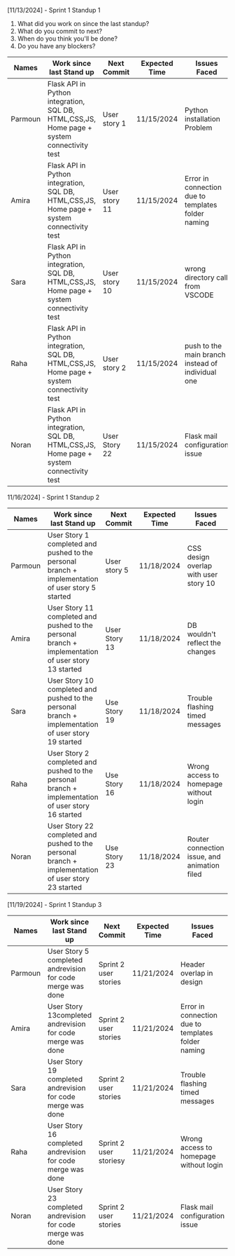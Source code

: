 
[11/13/2024] - Sprint 1 Standup 1
1. What did you work on since the last standup?
3. What do you commit to next?
4. When do you think you'll be done?
5. Do you have any blockers?
 

| Names      |  Work since last Stand up                                                                        | Next Commit           | Expected Time | Issues Faced                                      |
|------------|--------------------------------------------------------------------------------------------------|-----------------------|---------------|---------------------------------------------------|
| Parmoun    |Flask API in Python integration, SQL DB, HTML,CSS,JS, Home page + system connectivity test        | User story 1          | 11/15/2024    | Python installation Problem                       |
| Amira      |Flask API in Python integration, SQL DB, HTML,CSS,JS, Home page + system connectivity test        | User story 11         | 11/15/2024    | Error in connection due to templates folder naming|
| Sara       |Flask API in Python integration, SQL DB, HTML,CSS,JS, Home page + system connectivity test        | User story 10         | 11/15/2024    | wrong directory call from VSCODE                  |
| Raha       |Flask API in Python integration, SQL DB, HTML,CSS,JS, Home page + system connectivity test        | User story 2          | 11/15/2024    | push to the main branch instead of individual one |
| Noran      |Flask API in Python integration, SQL DB, HTML,CSS,JS, Home page + system connectivity test        | User Story 22         | 11/15/2024    | Flask mail configuration issue                    |

 

11/16/2024] - Sprint 1 Standup 2

| Names      |  Work since last Stand up                                                                          | Next Commit           | Expected Time | Issues Faced                                      |
|------------|----------------------------------------------------------------------------------------------------|-----------------------|---------------|---------------------------------------------------|
| Parmoun    |User Story 1 completed and pushed to the personal branch + implementation of user story 5 started   | User story 5          | 11/18/2024    | CSS design overlap with user story 10             |
| Amira      |User Story 11 completed and pushed to the personal branch + implementation of user story 13 started | User Story 13         | 11/18/2024    | DB wouldn't reflect the changes                   |
| Sara       |User Story 10 completed and pushed to the personal branch + implementation of user story 19 started | Use Story 19          | 11/18/2024    | Trouble flashing timed messages                   |
| Raha       |User Story 2 completed and pushed to the personal branch + implementation of user story 16 started  | Use Story 16          | 11/18/2024    | Wrong access to homepage without login            |
| Noran      |User Story 22 completed and pushed to the personal branch + implementation of user story 23 started | Use Story 23          | 11/18/2024    | Router connection issue, and animation filed      |



[11/19/2024] - Sprint 1 Standup 3

| Names      |  Work since last Stand up                                                                        | Next Commit           | Expected Time | Issues Faced                                      |
|------------|--------------------------------------------------------------------------------------------------|-----------------------|---------------|---------------------------------------------------|
| Parmoun    |User Story 5 completed andrevision for code merge was done                                        | Sprint 2 user stories | 11/21/2024    | Header overlap in design                          |
| Amira      |User Story 13completed andrevision for code merge was done                                        | Sprint 2 user stories | 11/21/2024    | Error in connection due to templates folder naming|
| Sara       |User Story 19 completed andrevision for code merge was done                                       | Sprint 2 user stories | 11/21/2024    |Trouble flashing timed messages                    |
| Raha       |User Story 16 completed andrevision for code merge was done                                       | Sprint 2 user storiesy| 11/21/2024    | Wrong access to homepage without login            |
| Noran      |User Story 23 completed andrevision for code merge was done                                       | Sprint 2 user stories | 11/21/2024    | Flask mail configuration issue                    |
